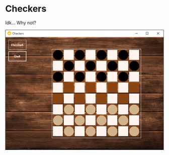 # Checkers
Idk... Why not?

<img src='https://github.com/Glatrix/Checkers/blob/Glatrix/Screenshot.png'></img>
